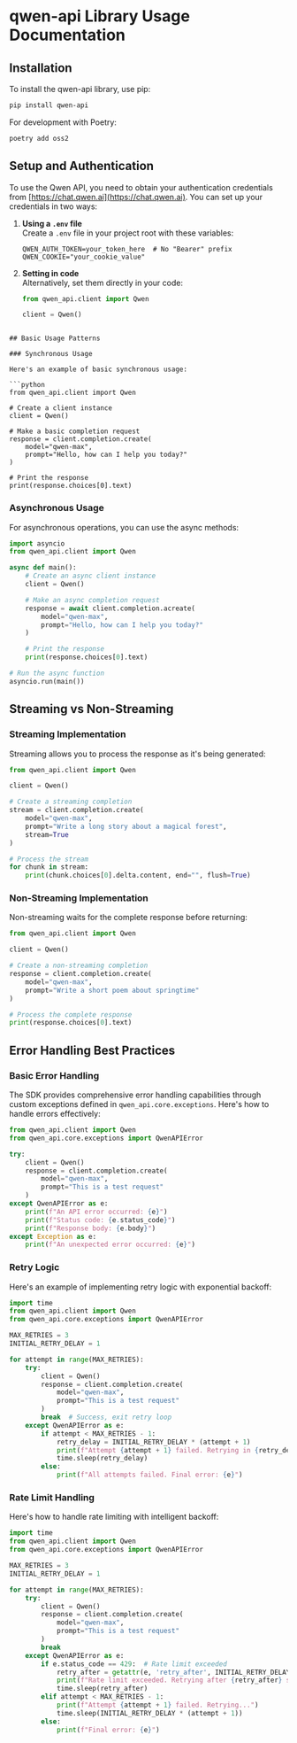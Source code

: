 # qwen-api Library Usage Documentation

## Installation

To install the qwen-api library, use pip:

```bash
pip install qwen-api
```

For development with Poetry:

```bash
poetry add oss2
```

## Setup and Authentication

To use the Qwen API, you need to obtain your authentication credentials from [https://chat.qwen.ai](https://chat.qwen.ai). You can set up your credentials in two ways:

1. **Using a `.env` file**  
   Create a `.env` file in your project root with these variables:

   ```env
   QWEN_AUTH_TOKEN=your_token_here  # No "Bearer" prefix
   QWEN_COOKIE="your_cookie_value"
   ```

2. **Setting in code**  
   Alternatively, set them directly in your code:

   ```python
   from qwen_api.client import Qwen

   client = Qwen()
   ```

````

## Basic Usage Patterns

### Synchronous Usage

Here's an example of basic synchronous usage:

```python
from qwen_api.client import Qwen

# Create a client instance
client = Qwen()

# Make a basic completion request
response = client.completion.create(
    model="qwen-max",
    prompt="Hello, how can I help you today?"
)

# Print the response
print(response.choices[0].text)
````

### Asynchronous Usage

For asynchronous operations, you can use the async methods:

```python
import asyncio
from qwen_api.client import Qwen

async def main():
    # Create an async client instance
    client = Qwen()

    # Make an async completion request
    response = await client.completion.acreate(
        model="qwen-max",
        prompt="Hello, how can I help you today?"
    )

    # Print the response
    print(response.choices[0].text)

# Run the async function
asyncio.run(main())
```

## Streaming vs Non-Streaming

### Streaming Implementation

Streaming allows you to process the response as it's being generated:

```python
from qwen_api.client import Qwen

client = Qwen()

# Create a streaming completion
stream = client.completion.create(
    model="qwen-max",
    prompt="Write a long story about a magical forest",
    stream=True
)

# Process the stream
for chunk in stream:
    print(chunk.choices[0].delta.content, end="", flush=True)
```

### Non-Streaming Implementation

Non-streaming waits for the complete response before returning:

```python
from qwen_api.client import Qwen

client = Qwen()

# Create a non-streaming completion
response = client.completion.create(
    model="qwen-max",
    prompt="Write a short poem about springtime"
)

# Process the complete response
print(response.choices[0].text)
```

## Error Handling Best Practices

### Basic Error Handling

The SDK provides comprehensive error handling capabilities through custom exceptions defined in `qwen_api.core.exceptions`. Here's how to handle errors effectively:

```python
from qwen_api.client import Qwen
from qwen_api.core.exceptions import QwenAPIError

try:
    client = Qwen()
    response = client.completion.create(
        model="qwen-max",
        prompt="This is a test request"
    )
except QwenAPIError as e:
    print(f"An API error occurred: {e}")
    print(f"Status code: {e.status_code}")
    print(f"Response body: {e.body}")
except Exception as e:
    print(f"An unexpected error occurred: {e}")
```

### Retry Logic

Here's an example of implementing retry logic with exponential backoff:

```python
import time
from qwen_api.client import Qwen
from qwen_api.core.exceptions import QwenAPIError

MAX_RETRIES = 3
INITIAL_RETRY_DELAY = 1

for attempt in range(MAX_RETRIES):
    try:
        client = Qwen()
        response = client.completion.create(
            model="qwen-max",
            prompt="This is a test request"
        )
        break  # Success, exit retry loop
    except QwenAPIError as e:
        if attempt < MAX_RETRIES - 1:
            retry_delay = INITIAL_RETRY_DELAY * (attempt + 1)
            print(f"Attempt {attempt + 1} failed. Retrying in {retry_delay} seconds...")
            time.sleep(retry_delay)
        else:
            print(f"All attempts failed. Final error: {e}")
```

### Rate Limit Handling

Here's how to handle rate limiting with intelligent backoff:

```python
import time
from qwen_api.client import Qwen
from qwen_api.core.exceptions import QwenAPIError

MAX_RETRIES = 3
INITIAL_RETRY_DELAY = 1

for attempt in range(MAX_RETRIES):
    try:
        client = Qwen()
        response = client.completion.create(
            model="qwen-max",
            prompt="This is a test request"
        )
        break
    except QwenAPIError as e:
        if e.status_code == 429:  # Rate limit exceeded
            retry_after = getattr(e, 'retry_after', INITIAL_RETRY_DELAY * (attempt + 1))
            print(f"Rate limit exceeded. Retrying after {retry_after} seconds...")
            time.sleep(retry_after)
        elif attempt < MAX_RETRIES - 1:
            print(f"Attempt {attempt + 1} failed. Retrying...")
            time.sleep(INITIAL_RETRY_DELAY * (attempt + 1))
        else:
            print(f"Final error: {e}")
```

